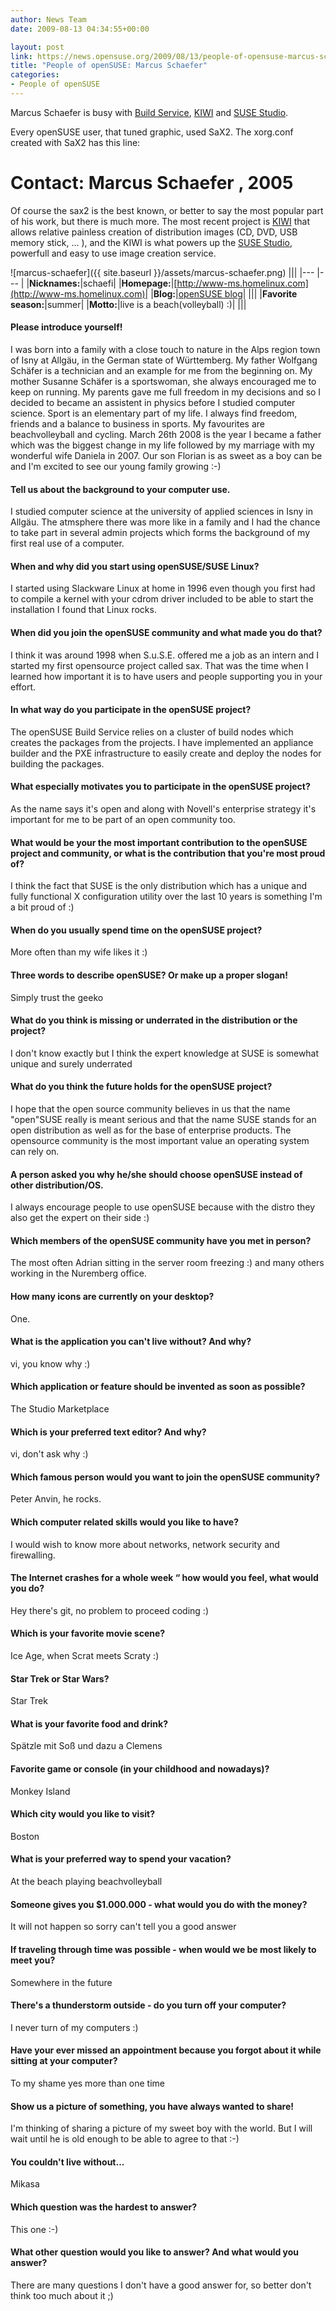 ```yaml
---
author: News Team
date: 2009-08-13 04:34:55+00:00

layout: post
link: https://news.opensuse.org/2009/08/13/people-of-opensuse-marcus-schaefer/
title: "People of openSUSE: Marcus Schaefer"
categories:
- People of openSUSE
---
```



Marcus Schaefer is busy with  [Build Service](http://en.opensuse.org/Build_Service), [KIWI](http://kiwi.berlios.de/) and [SUSE Studio](http://susestudio.com/).



Every openSUSE user, that tuned graphic, used SaX2. The xorg.conf created with SaX2 has this line:
  # Contact: Marcus Schaefer , 2005

Of course the sax2 is the best known, or better to say the most popular part of his work, but there is much more. The most recent project is [KIWI](http://kiwi.berlios.de/) that allows relative painless creation of distribution images (CD, DVD, USB memory stick, ... ), and the KIWI is what powers up the [SUSE Studio](http://susestudio.com/), powerfull and easy to use image creation service. 

<!-- more -->



![marcus-schaefer]({{ site.baseurl }}/assets/marcus-schaefer.png)
|||
|--- |--- |
|**Nicknames:**|schaefi|
|**Homepage:**|[http://www-ms.homelinux.com](http://www-ms.homelinux.com)|
|**Blog:**|[openSUSE blog](http://lizards.opensuse.org/author/sax2/)|
|||
|**Favorite season:**|summer|
|**Motto:**|live is a beach(volleyball) :)|
|||






#### Please introduce yourself!


I was born into a family with a close touch to nature in the Alps region town of Isny at Allgäu, in the German state of Württemberg. My father Wolfgang Schäfer is a technician and an example for me from the beginning on. My mother Susanne Schäfer is a sportswoman, she always encouraged me to keep on running. My parents gave me full freedom in my decisions and so I decided to became an assistent in physics before I studied computer science. Sport is an elementary part of my life. I always find freedom, friends and a balance to business in sports. My favourites are beachvolleyball and cycling. March 26th 2008 is the year I became a father which was the biggest change in my life followed by my marriage with my wonderful wife Daniela in 2007. Our son Florian is as sweet as a boy can be and I'm excited to see our young family growing :-)






#### Tell us about the background to your computer use.


I studied computer science at the university of applied sciences in Isny in Allgäu. The atmsphere there was more like in a family and I had the chance to take part in several admin projects which forms the background of my first real use of a computer.






#### When and why did you start using openSUSE/SUSE Linux?


I started using Slackware Linux at home in 1996 even though you first had to compile a kernel with your cdrom driver included to be able to start the installation I found that Linux rocks. 






#### When did you join the openSUSE community and what made you do that?


I think it was around 1998 when S.u.S.E. offered me a job as an intern and I started my first opensource project called sax. That was the time when I learned how important it is to have users and people supporting you in your effort.






#### In what way do you participate in the openSUSE project?


The openSUSE Build Service relies on a cluster of build nodes which creates the packages from the projects. I have implemented an appliance builder and the PXE infrastructure to easily create and deploy the nodes for building the packages.







#### What especially motivates you to participate in the openSUSE project?


As the name says it's open and along with Novell's enterprise strategy it's important for me to be part of an open community too.







#### What would be your the most important contribution to the openSUSE project and community, or what is the contribution that you're most proud of?


I think the fact that SUSE is the only distribution which has a unique and fully functional X configuration utility over the last 10 years is something I'm a bit proud of :)







#### When do you usually spend time on the openSUSE project?


More often than my wife likes it :)






#### Three words to describe openSUSE? Or make up a proper slogan!


Simply trust the geeko






#### What do you think is missing or underrated in the distribution or the project?


 I don't know exactly but I think the expert knowledge at SUSE is somewhat unique and surely underrated






#### What do you think the future holds for the openSUSE project?


I hope that the open source community believes in us that the name "open"SUSE really is meant serious and that the name SUSE stands for an open distribution as well as for the base of enterprise products. The opensource community is the most important value an operating system can rely on.






#### A person asked you why he/she should choose openSUSE instead of other distribution/OS. 


I always encourage people to use openSUSE because with the distro they also get the expert on their side :)






#### Which members of the openSUSE community have you met in person?


The most often Adrian sitting in the server room freezing :) and many others working in the Nuremberg office.






#### How many icons are currently on your desktop?


One.






#### What is the application you can't live without? And why?


vi, you know why :)






#### Which application or feature should be invented as soon as possible?


The Studio Marketplace






#### Which is your preferred text editor? And why?


vi, don't ask why :)






#### Which famous person would you want to join the openSUSE community?


Peter Anvin, he rocks.






#### Which computer related skills would you like to have?


I would wish to know more about networks, network security and firewalling.






#### The Internet crashes for a whole week “ how would you feel, what would you do?


Hey there's git, no problem to proceed coding :)






#### Which is your favorite movie scene?


Ice Age, when Scrat meets Scraty :)






#### Star Trek or Star Wars?


Star Trek






#### What is your favorite food and drink?


Spätzle mit Soß und dazu a Clemens






#### Favorite game or console (in your childhood and nowadays)?


Monkey Island






#### Which city would you like to visit?


Boston






#### What is your preferred way to spend your vacation?


At the beach playing beachvolleyball






#### Someone gives you $1.000.000 - what would you do with the money?


It will not happen so sorry can't tell you a good answer






#### If traveling through time was possible - when would we be most likely to meet you?


Somewhere in the future






#### There's a thunderstorm outside - do you turn off your computer?


I never turn of my computers :)






#### Have your ever missed an appointment because you forgot about it while sitting at your computer?


To my shame yes more than one time






#### Show us a picture of something, you have always wanted to share!


I'm thinking of sharing a picture of my sweet boy with the world. But I will wait until he is old enough to be able to agree to that :-)






#### You couldn't live without...


Mikasa






#### Which question was the hardest to answer?


This one :-)






#### What other question would you like to answer? And what would you answer?


There are many questions I don't have a good answer for, so better don't think too much about it ;)



		
